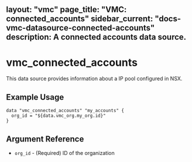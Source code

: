 layout: "vmc"
page_title: "VMC: connected_accounts"
sidebar_current: "docs-vmc-datasource-connected-accounts"
description: A connected accounts data source.
---

# vmc_connected_accounts

This data source provides information about a IP pool configured in NSX.

## Example Usage

```hcl
data "vmc_connected_accounts" "my_accounts" {
  org_id = "${data.vmc_org.my_org.id}"
}
```

## Argument Reference

* `org_id` - (Required) ID of the organization